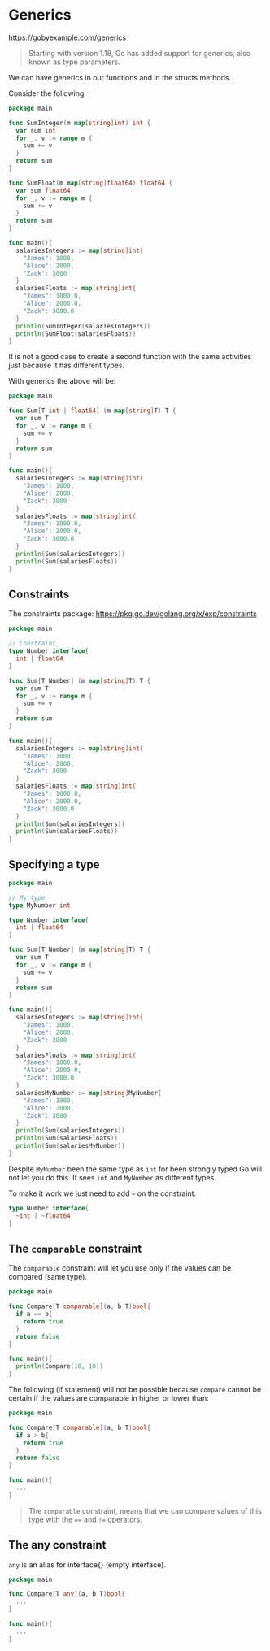 # Generics

<a href="https://gobyexample.com/generics" target="_blank">https://gobyexample.com/generics</a>

> Starting with version 1.18, Go has added support for generics, also known as type parameters.

We can have generics in our functions and in the structs methods.

Consider the following:

```go
package main

func SumInteger(m map[string]int) int {
  var sum int
  for _, v := range m {
    sum += v
  }
  return sum
}

func SumFloat(m map[string]float64) float64 {
  var sum float64
  for _, v := range m {
    sum += v
  }
  return sum
}

func main(){
  salariesIntegers := map[string]int{
    "James": 1000,
    "Alice": 2000,
    "Zack": 3000
  }
  salariesFloats := map[string]int{
    "James": 1000.0,
    "Alice": 2000.0,
    "Zack": 3000.0
  }
  println(SumInteger(salariesIntegers))
  println(SumFloat(salariesFloats))
}
```

It is not a good case to create a second function with the same activities just because it has different types.

With generics the above will be:

```go
package main

func Sum[T int | float64] (m map[string]T) T {
  var sum T
  for _, v := range m {
    sum += v
  }
  return sum
}

func main(){
  salariesIntegers := map[string]int{
    "James": 1000,
    "Alice": 2000,
    "Zack": 3000
  }
  salariesFloats := map[string]int{
    "James": 1000.0,
    "Alice": 2000.0,
    "Zack": 3000.0
  }
  println(Sum(salariesIntegers))
  println(Sum(salariesFloats))
}
```

## Constraints

The constraints package: <a href="https://pkg.go.dev/golang.org/x/exp/constraints" target="_blank">https://pkg.go.dev/golang.org/x/exp/constraints</a>

```go
package main

// Constraint
type Number interface{
  int | float64
}

func Sum[T Number] (m map[string]T) T {
  var sum T
  for _, v := range m {
    sum += v
  }
  return sum
}

func main(){
  salariesIntegers := map[string]int{
    "James": 1000,
    "Alice": 2000,
    "Zack": 3000
  }
  salariesFloats := map[string]int{
    "James": 1000.0,
    "Alice": 2000.0,
    "Zack": 3000.0
  }
  println(Sum(salariesIntegers))
  println(Sum(salariesFloats))
}
```

## Specifying a type

```go
package main

// My type
type MyNumber int

type Number interface{
  int | float64
}

func Sum[T Number] (m map[string]T) T {
  var sum T
  for _, v := range m {
    sum += v
  }
  return sum
}

func main(){
  salariesIntegers := map[string]int{
    "James": 1000,
    "Alice": 2000,
    "Zack": 3000
  }
  salariesFloats := map[string]int{
    "James": 1000.0,
    "Alice": 2000.0,
    "Zack": 3000.0
  }
  salariesMyNumber := map[string]MyNumber{
    "James": 1000,
    "Alice": 2000,
    "Zack": 3000
  }
  println(Sum(salariesIntegers))
  println(Sum(salariesFloats))
  println(Sum(salariesMyNumber))
}
```

Despite `MyNumber` been the same type as `int` for been strongly typed Go will not let you do this. It sees `int` and `MyNumber` as different types.

To make it work we just need to add `~` on the constraint.

```go
type Number interface{
  ~int | ~float64
}
```

## The `comparable` constraint

The `comparable` constraint will let you use only if the values can be compared (same type).

```go
package main

func Compare[T comparable](a, b T)bool{
  if a == b{
    return true
  }
  return false
}

func main(){
  println(Compare(10, 10))
}
```

The following (if statement) will not be possible because `compare` cannot be certain if the values are comparable in higher or lower than:

```go
package main

func Compare[T comparable](a, b T)bool{
  if a > b{
    return true
  }
  return false
}

func main(){
  ...
}
```

> The `comparable` constraint, means that we can compare values of this type with the `==` and `!=` operators.

## The any constraint

`any` is an alias for interface{} (empty interface).

```go
package main

func Compare[T any](a, b T)bool{
  ...
}

func main(){
  ...
}
```
